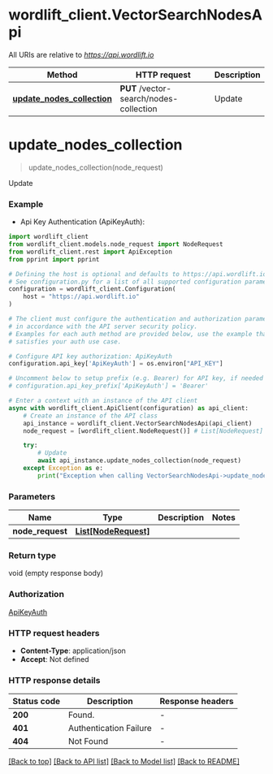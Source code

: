 # wordlift_client.VectorSearchNodesApi

All URIs are relative to *https://api.wordlift.io*

Method | HTTP request | Description
------------- | ------------- | -------------
[**update_nodes_collection**](VectorSearchNodesApi.md#update_nodes_collection) | **PUT** /vector-search/nodes-collection | Update


# **update_nodes_collection**
> update_nodes_collection(node_request)

Update

### Example

* Api Key Authentication (ApiKeyAuth):

```python
import wordlift_client
from wordlift_client.models.node_request import NodeRequest
from wordlift_client.rest import ApiException
from pprint import pprint

# Defining the host is optional and defaults to https://api.wordlift.io
# See configuration.py for a list of all supported configuration parameters.
configuration = wordlift_client.Configuration(
    host = "https://api.wordlift.io"
)

# The client must configure the authentication and authorization parameters
# in accordance with the API server security policy.
# Examples for each auth method are provided below, use the example that
# satisfies your auth use case.

# Configure API key authorization: ApiKeyAuth
configuration.api_key['ApiKeyAuth'] = os.environ["API_KEY"]

# Uncomment below to setup prefix (e.g. Bearer) for API key, if needed
# configuration.api_key_prefix['ApiKeyAuth'] = 'Bearer'

# Enter a context with an instance of the API client
async with wordlift_client.ApiClient(configuration) as api_client:
    # Create an instance of the API class
    api_instance = wordlift_client.VectorSearchNodesApi(api_client)
    node_request = [wordlift_client.NodeRequest()] # List[NodeRequest] | 

    try:
        # Update
        await api_instance.update_nodes_collection(node_request)
    except Exception as e:
        print("Exception when calling VectorSearchNodesApi->update_nodes_collection: %s\n" % e)
```



### Parameters


Name | Type | Description  | Notes
------------- | ------------- | ------------- | -------------
 **node_request** | [**List[NodeRequest]**](NodeRequest.md)|  | 

### Return type

void (empty response body)

### Authorization

[ApiKeyAuth](../README.md#ApiKeyAuth)

### HTTP request headers

 - **Content-Type**: application/json
 - **Accept**: Not defined

### HTTP response details

| Status code | Description | Response headers |
|-------------|-------------|------------------|
**200** | Found. |  -  |
**401** | Authentication Failure |  -  |
**404** | Not Found |  -  |

[[Back to top]](#) [[Back to API list]](../README.md#documentation-for-api-endpoints) [[Back to Model list]](../README.md#documentation-for-models) [[Back to README]](../README.md)

